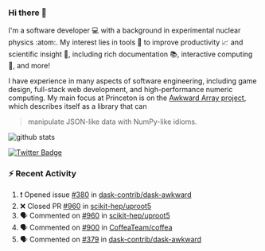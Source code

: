 ### Hi there 👋 

I'm a software developer 💻 with a background in experimental nuclear physics :atom:. My interest lies in tools :wrench: to improve productivity :chart_with_upwards_trend: and scientific insight :telescope:, including rich documentation 📚, interactive computing 🧮, and more! 

I have experience in many aspects of software engineering, including game design, full-stack web development, and high-performance numeric computing. My main focus at Princeton is on the [Awkward Array project](awkward-array.org/), which describes itself as a library that can 
> manipulate JSON-like data with NumPy-like idioms.

![github stats](https://github-readme-stats.vercel.app/api?username=agoose77&show_icons=true&hide_rank=true&hide_title=true&bg_color=30,e76445,904e95&text_color=efe3ec&icon_color=efe3ec)
<!--
**agoose77/agoose77** is a ✨ _special_ ✨ repository because its `README.md` (this file) appears on your GitHub profile.

Here are some ideas to get you started:

- 🔭 I’m currently working on ...
- 🌱 I’m currently learning ...
- 👯 I’m looking to collaborate on ...
- 🤔 I’m looking for help with ...
- 💬 Ask me about ...
- 📫 How to reach me: ...
- 😄 Pronouns: ...
- ⚡ Fun fact: ...
-->

[![Twitter Badge](https://img.shields.io/twitter/follow/agoose77?style=flat-square&logo=Twitter&logoColor=white&color=cornflowerblue)](https://twitter.com/agoose77)

### :zap: Recent Activity

<!--START_SECTION:activity-->
1. ❗ Opened issue [#380](https://github.com/dask-contrib/dask-awkward/issues/380) in [dask-contrib/dask-awkward](https://github.com/dask-contrib/dask-awkward)
2. ❌ Closed PR [#960](https://github.com/scikit-hep/uproot5/pull/960) in [scikit-hep/uproot5](https://github.com/scikit-hep/uproot5)
3. 🗣 Commented on [#960](https://github.com/scikit-hep/uproot5/pull/960#issuecomment-1746626678) in [scikit-hep/uproot5](https://github.com/scikit-hep/uproot5)
4. 🗣 Commented on [#900](https://github.com/CoffeaTeam/coffea/pull/900#issuecomment-1746624361) in [CoffeaTeam/coffea](https://github.com/CoffeaTeam/coffea)
5. 🗣 Commented on [#379](https://github.com/dask-contrib/dask-awkward/pull/379#issuecomment-1745817499) in [dask-contrib/dask-awkward](https://github.com/dask-contrib/dask-awkward)
<!--END_SECTION:activity-->
